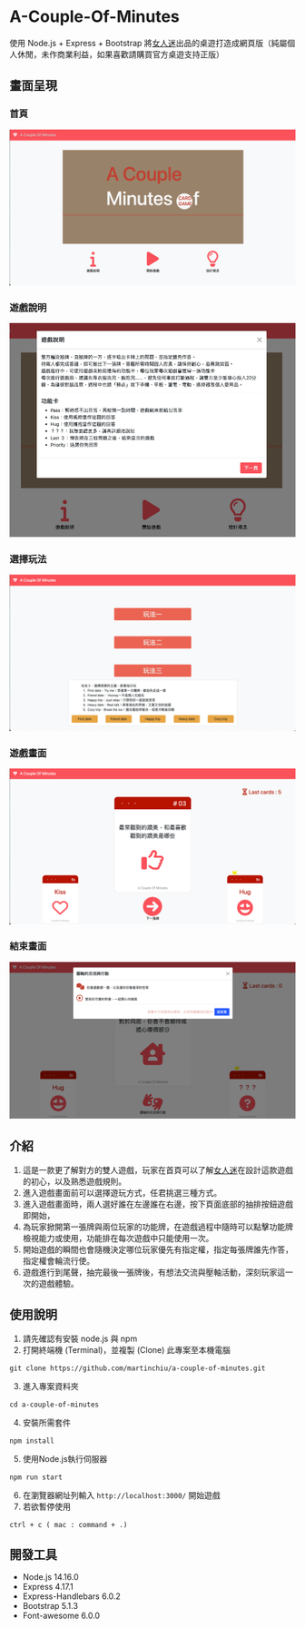 # A-Couple-Of-Minutes
使用 Node.js + Express + Bootstrap 將[女人迷](https://shop.womany.net/products/a-couple-minutes?utm_source=womany.net&utm_campaign=feed-shop-area&utm_medium=banner)出品的桌遊打造成網頁版（純屬個人休閒，未作商業利益，如果喜歡請購買官方桌遊支持正版）

## 畫面呈現
### 首頁
![首頁](https://raw.githubusercontent.com/martinchiu/a-couple-of-minutes/069cf8c1a03ae649eb1dec0227d749c9f2409f10/首頁.png)
### 遊戲說明
![遊戲說明](https://raw.githubusercontent.com/martinchiu/a-couple-of-minutes/069cf8c1a03ae649eb1dec0227d749c9f2409f10/遊戲說明.png)
### 選擇玩法
![選擇玩法](https://raw.githubusercontent.com/martinchiu/a-couple-of-minutes/069cf8c1a03ae649eb1dec0227d749c9f2409f10/選擇玩法.png)
### 遊戲畫面
![遊戲畫面](https://raw.githubusercontent.com/martinchiu/a-couple-of-minutes/069cf8c1a03ae649eb1dec0227d749c9f2409f10/遊戲畫面.png)
### 結束畫面
![結束畫面](https://raw.githubusercontent.com/martinchiu/a-couple-of-minutes/069cf8c1a03ae649eb1dec0227d749c9f2409f10/結束畫面.png)

## 介紹
1. 這是一款更了解對方的雙人遊戲，玩家在首頁可以了解[女人迷](https://shop.womany.net/products/a-couple-minutes?utm_source=womany.net&utm_campaign=feed-shop-area&utm_medium=banner)在設計這款遊戲的初心，以及熟悉遊戲規則。
2. 進入遊戲畫面前可以選擇遊玩方式，任君挑選三種方式。
3. 進入遊戲畫面時，兩人選好誰在左邊誰在右邊，按下頁面底部的抽排按鈕遊戲即開始，
4. 為玩家掀開第一張牌與兩位玩家的功能牌，在遊戲過程中隨時可以點擊功能牌檢視能力或使用，功能排在每次遊戲中只能使用一次。
5. 開始遊戲的瞬間也會隨機決定哪位玩家優先有指定權，指定每張牌誰先作答，指定權會輪流行使。
6. 遊戲進行到尾聲，抽完最後一張牌後，有想法交流與壓軸活動，深刻玩家這一次的遊戲體驗。

## 使用說明
1. 請先確認有安裝 node.js 與 npm
2. 打開終端機 (Terminal)，並複製 (Clone) 此專案至本機電腦
```
git clone https://github.com/martinchiu/a-couple-of-minutes.git
```
3. 進入專案資料夾
```
cd a-couple-of-minutes
```
4. 安裝所需套件
```
npm install
```
5. 使用Node.js執行伺服器
```
npm run start
```
6. 在瀏覽器網址列輸入 `http://localhost:3000/` 開始遊戲
7. 若欲暫停使用
```
ctrl + c ( mac : command + .)
```
## 開發工具
- Node.js 14.16.0
- Express 4.17.1
- Express-Handlebars 6.0.2
- Bootstrap 5.1.3
- Font-awesome 6.0.0
